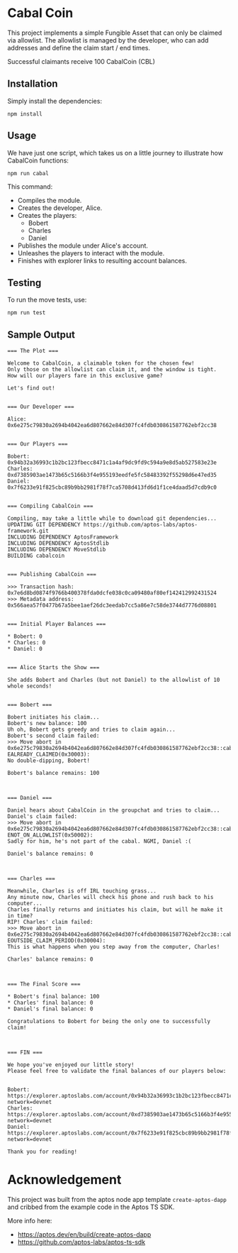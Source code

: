 # Cabal Coin

This project implements a simple Fungible Asset that can only be claimed via allowlist.
The allowlist is managed by the developer, who can add addresses and define the claim start / end times.

Successful claimants receive 100 CabalCoin (CBL)

## Installation

Simply install the dependencies:

`npm install`

## Usage

We have just one script, which takes us on a little journey to illustrate how CabalCoin functions:

`npm run cabal`

This command:

- Compiles the module.
- Creates the developer, Alice.
- Creates the players:
  - Bobert
  - Charles
  - Daniel
- Publishes the module under Alice's account.
- Unleashes the players to interact with the module.
- Finishes with explorer links to resulting account balances.

## Testing

To run the move tests, use:

`npm run test`

## Sample Output

```
=== The Plot ===

Welcome to CabalCoin, a claimable token for the chosen few!
Only those on the allowlist can claim it, and the window is tight.
How will our players fare in this exclusive game?

Let's find out!


=== Our Developer ===

Alice: 0x6e275c79830a2694b4042ea6d807662e84d307fc4fdb030861587762ebf2cc38


=== Our Players ===

Bobert: 0x94b32a36993c1b2bc123fbecc8471c1a4af9dc9fd9c594a9e8d5ab527583e23e
Charles: 0xd7385903ae1473b65c5166b3f4e955193eedfe5fc58483392f55298d6e47ed35
Daniel: 0x7f6233e91f825cbc89b9bb2981f78f7ca5708d413fd6d1f1ce4daad5d7cdb9c0


=== Compiling CabalCoin ===

Compiling, may take a little while to download git dependencies...
UPDATING GIT DEPENDENCY https://github.com/aptos-labs/aptos-framework.git
INCLUDING DEPENDENCY AptosFramework
INCLUDING DEPENDENCY AptosStdlib
INCLUDING DEPENDENCY MoveStdlib
BUILDING cabalcoin


=== Publishing CabalCoin ===

>>> Transaction hash: 0x7e6d8bd0874f9766b400378fda0dcfe038c0ca09480af80ef142412992431524
>>> Metadata address: 0x566aea57f0477b67a5bee1aef26dc3eedab7cc5a86e7c58de3744d7776d08801


=== Initial Player Balances ===

* Bobert: 0
* Charles: 0
* Daniel: 0


=== Alice Starts the Show ===

She adds Bobert and Charles (but not Daniel) to the allowlist of 10 whole seconds!


=== Bobert ===

Bobert initiates his claim...
Bobert's new balance: 100
Uh oh, Bobert gets greedy and tries to claim again...
Bobert's second claim failed:
>>> Move abort in 0x6e275c79830a2694b4042ea6d807662e84d307fc4fdb030861587762ebf2cc38::cabalcoin: EALREADY_CLAIMED(0x30003):
No double-dipping, Bobert!

Bobert's balance remains: 100



=== Daniel ===

Daniel hears about CabalCoin in the groupchat and tries to claim...
Daniel's claim failed:
>>> Move abort in 0x6e275c79830a2694b4042ea6d807662e84d307fc4fdb030861587762ebf2cc38::cabalcoin: ENOT_ON_ALLOWLIST(0x50002):
Sadly for him, he's not part of the cabal. NGMI, Daniel :(

Daniel's balance remains: 0



=== Charles ===

Meanwhile, Charles is off IRL touching grass...
Any minute now, Charles will check his phone and rush back to his computer...
Charles finally returns and initiates his claim, but will he make it in time?
RIP! Charles' claim failed:
>>> Move abort in 0x6e275c79830a2694b4042ea6d807662e84d307fc4fdb030861587762ebf2cc38::cabalcoin: EOUTSIDE_CLAIM_PERIOD(0x30004):
This is what happens when you step away from the computer, Charles!

Charles' balance remains: 0



=== The Final Score ===

* Bobert's final balance: 100
* Charles' final balance: 0
* Daniel's final balance: 0

Congratulations to Bobert for being the only one to successfully claim!



=== FIN ===

We hope you've enjoyed our little story!
Please feel free to validate the final balances of our players below:


Bobert: https://explorer.aptoslabs.com/account/0x94b32a36993c1b2bc123fbecc8471c1a4af9dc9fd9c594a9e8d5ab527583e23e/coins?network=devnet
Charles: https://explorer.aptoslabs.com/account/0xd7385903ae1473b65c5166b3f4e955193eedfe5fc58483392f55298d6e47ed35/coins?network=devnet
Daniel: https://explorer.aptoslabs.com/account/0x7f6233e91f825cbc89b9bb2981f78f7ca5708d413fd6d1f1ce4daad5d7cdb9c0/coins?network=devnet

Thank you for reading!
```

# Acknowledgement

This project was built from the aptos node app template `create-aptos-dapp` and cribbed from the example code in the Aptos TS SDK.

More info here:

- https://aptos.dev/en/build/create-aptos-dapp
- https://github.com/aptos-labs/aptos-ts-sdk
